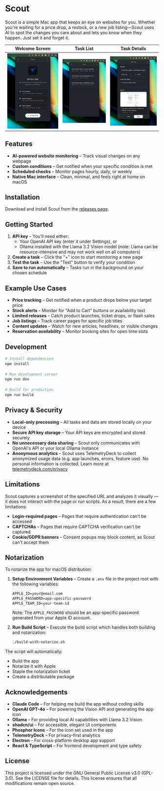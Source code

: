 # Scout

Scout is a simple Mac app that keeps an eye on websites for you. Whether you're waiting for a price drop, a restock, or a new job listing—Scout uses AI to spot the changes you care about and lets you know when they happen. Just set it and forget it.

| Welcome Screen | Task List | Task Details |
|:-------------:|:---------:|:------------:|
| ![Welcome Screen](/public/01_welcome@2x.png) | ![Task List](/public/02_list@2x.png) | ![Task Details](/public/03_task@2x.png) |

## Features

- **AI-powered website monitoring** – Track visual changes on any webpage  
- **Custom conditions** – Get notified when your specific condition is met  
- **Scheduled checks** – Monitor pages hourly, daily, or weekly  
- **Native Mac interface** – Clean, minimal, and feels right at home on macOS

## Installation

Download and install Scout from the [releases page](https://github.com/gustavscirulis/scout/releases).

## Getting Started

1. **API key** – You'll need either:  
   - Your OpenAI API key (enter it under Settings), or  
   - Ollama installed with the Llama 3.2 Vision model (note: Llama can be resource-intensive and may not work well on all computers)  
2. **Create a task** – Click the "+" icon to start monitoring a new page  
3. **Test the task** – Use the "Test" button to verify your condition  
4. **Save to run automatically** – Tasks run in the background on your chosen schedule

## Example Use Cases

- **Price tracking** – Get notified when a product drops below your target price  
- **Stock alerts** – Monitor for "Add to Cart" buttons or availability text  
- **Limited releases** – Catch product launches, ticket drops, or flash sales  
- **Job listings** – Track career pages for specific job titles  
- **Content updates** – Watch for new articles, headlines, or visible changes  
- **Reservation availability** – Monitor booking sites for open time slots

## Development

```bash
# Install dependencies
npm install

# Run development server
npm run dev

# Build for production
npm run build
```

## Privacy & Security

- **Local-only processing** – All tasks and data are stored locally on your device  
- **Secure API key storage** – Your API keys are encrypted and stored securely  
- **No unnecessary data sharing** – Scout only communicates with OpenAI's API or your local Ollama instance  
- **Anonymous analytics** – Scout uses TelemetryDeck to collect anonymized usage data (e.g. app launches, errors, feature use). No personal information is collected. Learn more at [telemetrydeck.com/privacy](https://telemetrydeck.com/privacy)

## Limitations

Scout captures a screenshot of the specified URL and analyzes it visually — it does not interact with the page or run scripts. As a result, there are a few limitations:

- **Login-required pages** – Pages that require authentication can't be accessed  
- **CAPTCHAs** – Pages that require CAPTCHA verification can't be captured  
- **Cookie/GDPR banners** – Consent popups may block content, as Scout can't accept them  

## Notarization

To notarize the app for macOS distribution:

1. **Setup Environment Variables** – Create a `.env` file in the project root with the following variables:
   ```
   APPLE_ID=your@email.com
   APPLE_PASSWORD=app-specific-password
   APPLE_TEAM_ID=your-team-id
   ```
   Note: The `APPLE_PASSWORD` should be an app-specific password generated from your Apple ID account.

2. **Run Build Script** – Execute the build script which handles both building and notarization:
   ```bash
   ./build-with-notarize.sh
   ```

The script will automatically:
- Build the app
- Notarize it with Apple
- Staple the notarization ticket
- Create a distributable package

## Acknowledgements

- **Claude Code** – For helping me build the app without coding skills
- **OpenAI GPT-4o** – For powering the Vision API and generating the app icon
- **Ollama** – For providing local AI capabilities with Llama 3.2 Vision
- **shadcn/ui** – For accessible, elegant UI components
- **Phosphor Icons** – For the icon set used in the app
- **TelemetryDeck** – For privacy-first analytics
- **Electron** – For cross-platform desktop app support
- **React & TypeScript** – For frontend development and type safety

## License

This project is licensed under the GNU General Public License v3.0 (GPL-3.0). See the LICENSE file for details. This license ensures that all modifications remain open source.